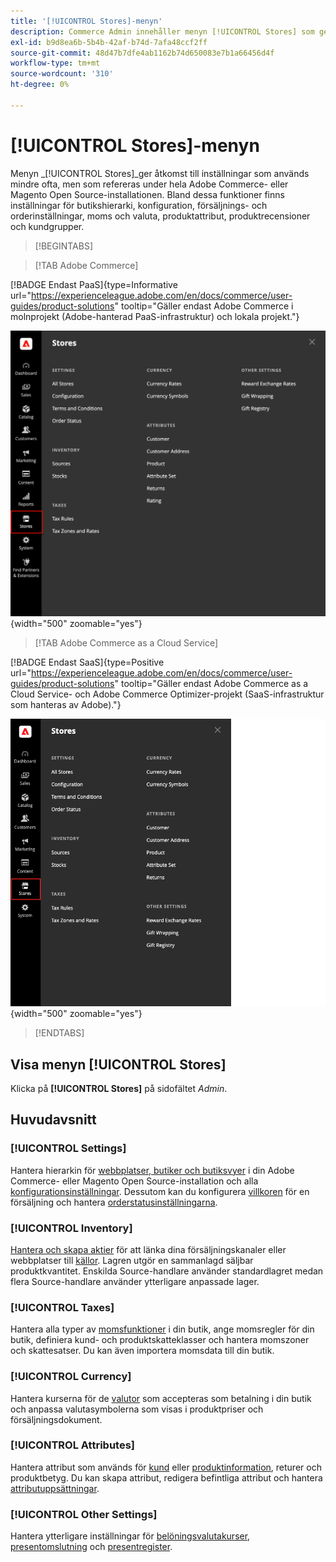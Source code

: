 ```yaml
---
title: '[!UICONTROL Stores]-menyn'
description: Commerce Admin innehåller menyn [!UICONTROL Stores] som ger tillgång till verktyg för att konfigurera butikshierarkin, konfigurationen, lagret, skatter och attribut.
exl-id: b9d8ea6b-5b4b-42af-b74d-7afa48ccf2ff
source-git-commit: 48d47b7dfe4ab1162b74d650083e7b1a66456d4f
workflow-type: tm+mt
source-wordcount: '310'
ht-degree: 0%

---
```


# [!UICONTROL Stores]-menyn

Menyn _[!UICONTROL Stores]_ger åtkomst till inställningar som används mindre ofta, men som refereras under hela Adobe Commerce- eller Magento Open Source-installationen. Bland dessa funktioner finns inställningar för butikshierarki, konfiguration, försäljnings- och orderinställningar, moms och valuta, produktattribut, produktrecensioner och kundgrupper.

>[!BEGINTABS]

>[!TAB Adobe Commerce]

[!BADGE Endast PaaS]{type=Informative url="https://experienceleague.adobe.com/en/docs/commerce/user-guides/product-solutions" tooltip="Gäller endast Adobe Commerce i molnprojekt (Adobe-hanterad PaaS-infrastruktur) och lokala projekt."}

![Admin - menyn Lager](./assets/stores-menu.png){width="500" zoomable="yes"}

>[!TAB Adobe Commerce as a Cloud Service]

[!BADGE Endast SaaS]{type=Positive url="https://experienceleague.adobe.com/en/docs/commerce/user-guides/product-solutions" tooltip="Gäller endast Adobe Commerce as a Cloud Service- och Adobe Commerce Optimizer-projekt (SaaS-infrastruktur som hanteras av Adobe)."}

![Admin - menyn Lager](./assets/stores-menu-accs.png){width="500" zoomable="yes"}

>[!ENDTABS]

## Visa menyn [!UICONTROL Stores]

Klicka på **[!UICONTROL Stores]** på sidofältet _Admin_.

## Huvudavsnitt

### [!UICONTROL Settings]

Hantera hierarkin för [webbplatser, butiker och butiksvyer](stores.md#store-and-site-structure) i din Adobe Commerce- eller Magento Open Source-installation och alla [konfigurationsinställningar](../configuration-reference/guide-overview.md). Dessutom kan du konfigurera [villkoren](terms-and-conditions.md) för en försäljning och hantera [orderstatusinställningarna](order-status.md#custom-order-status).

### [!UICONTROL Inventory]

[Hantera och skapa aktier](../inventory-management/introduction.md) för att länka dina försäljningskanaler eller webbplatser till [källor](../inventory-management/sources-manage.md). Lagren utgör en sammanlagd säljbar produktkvantitet. Enskilda Source-handlare använder standardlagret medan flera Source-handlare använder ytterligare anpassade lager.

### [!UICONTROL Taxes]

Hantera alla typer av [momsfunktioner](taxes.md) i din butik, ange momsregler för din butik, definiera kund- och produktskatteklasser och hantera momszoner och skattesatser. Du kan även importera momsdata till din butik.

### [!UICONTROL Currency]

Hantera kurserna för de [valutor](currency.md) som accepteras som betalning i din butik och anpassa valutasymbolerna som visas i produktpriser och försäljningsdokument.

### [!UICONTROL Attributes]

Hantera attribut som används för [kund](../customers/attribute-properties.md) eller [produktinformation](../catalog/attribute-product-create.md), returer och produktbetyg. Du kan skapa attribut, redigera befintliga attribut och hantera [attributuppsättningar](../catalog/attribute-sets.md).

### [!UICONTROL Other Settings]

Hantera ytterligare inställningar för [belöningsvalutakurser](../merchandising-promotions/reward-exchange-rates.md), [presentomslutning](cart-configuration.md#gift-wrap) och [presentregister](../merchandising-promotions/gift-registries.md).
